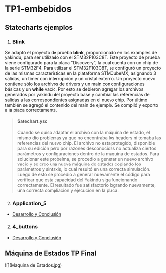 # TP1-embebidos

## Statecharts ejemplos

1. ### Blink

Se adaptó el proyecto de prueba **blink**, proporcionado en los examples de yakindu, para ser utilizado con el STM32F103C8T. Este proyecto de prueba viene configurado para la placa "Discovery", la cual cuenta con un chip de la serie STM32F4. Para utilizar el STM32F103C8T, se configuró un proyecto de las mismas características en la plataforma STMCubeMX, asignando 3 salidas, un timer con interrupcion y un cristal externo.
Un proyecto nuevo contiene sólo los archivos de drivers y un main con configuraciones básicas y un **while** vacío. Por esto se debieron agregar los archivos generados por yakindu del proyecto base y cambiar las referencias de salidas a las correspondientes asignadas en el nuevo chip. Por último también se agregó el contenido del main de ejemplo. Se compiló y exporto a la placa correctamente.

> #### Satechart.ysc
> Cuando se quiso adaptar el archivo con la máquina de estado, el mismo dio problemas ya que no encontraba los headers ni tomaba las referencias del nuevo chip. El archivo no esta protegido, disponible para su edición pero por razones desconocidas no actualiza ciertos parámetros y configuraciones dentro de la maquina de estados.
Para solucionar este probelma, se procedio a generar un nuevo archivo vacío y se creo una nueva máquina de estados copiando los parámetros y sintaxis, lo cual resultó en una correcta simulación. Luego de esto se procedio a generar nuevamente el código para verificar que esta capacidad del Yakindu siga funcionando correctamente. El resultado fue satisfactorio logrando nuevamente, una correcta compliacion y ejecucion en la placa.

2. ### Application_5
* [Desarrollo y Conclusión](https://github.com/aseivane/TP1-embebidos/blob/main/5_application/Desarrollo_Jannello.md#ejecuci%C3%B3n-de-m%C3%A1quina-de-estados)


2. ### 4_buttons
* [Desarrollo y Conclusión](https://github.com/Ezequiel1506/TP1-embebidos/blob/main/4_buttons/Altamirano_Readme.md)

## Máquina de Estados TP Final


![](Maquina de Estados.jpg)

